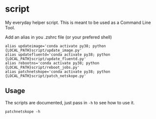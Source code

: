 # script
My everyday helper script. This is meant to be used as a Command Line Tool.

Add an alias in you .zshrc file (or your prefered shell)
```
alias updateimage='conda activate py38; python {LOCAL_PATH}script/update_image.py'
alias updatefluentd='conda activate py38; python {LOCAL_PATH}script/update_fluentd.py'
alias rebootns='conda activate py38; python {LOCAL_PATH}script/reboot_jobs.py'
alias patchnetskope='conda activate py38; python {LOCAL_PATH}script/patch_netskope.py'
```

## Usage
The scripts are documented, just pass in `-h` to see how to use it.
```
patchnetskope -h
```

